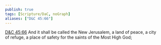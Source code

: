 ```yaml
---
publish: true
tags: [Scripture/DaC, noGraph]
aliases: ["D&C 45:66"]
---
```

[D&C 45:66](https://churchofjesuschrist.org/study/scriptures/dc-testament/dc/45?lang=eng&id=p66#p66) And it shall be called the New Jerusalem, a land of peace, a city of refuge, a place of safety for the saints of the Most High God;
